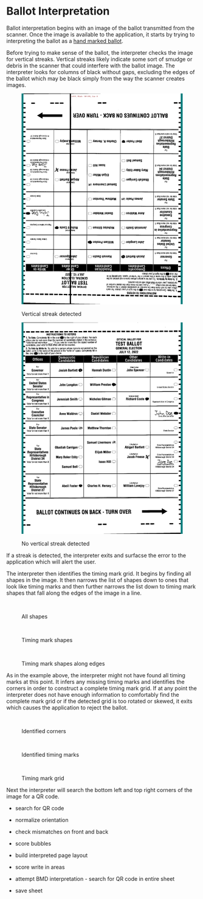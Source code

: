 # Ballot Interpretation

Ballot interpretation begins with an image of the ballot transmitted from the scanner. Once the image is available to the application, it starts by trying to interpreting the ballot as a [hand marked ballot](hand-marked-ballots.md).

Before trying to make sense of the ballot, the interpreter checks the image for vertical streaks. Vertical streaks likely indicate some sort of smudge or debris in the scanner that could interfere with the ballot image. The interpreter looks for columns of black without gaps, excluding the edges of the ballot which may be black simply from the way the scanner creates images.

<div>

<figure><img src="../.gitbook/assets/c357279b-5d32-41e0-a158-6127932f9bc3-back_debug_vertical_streaks.png" alt=""><figcaption><p>Vertical streak detected</p></figcaption></figure>

 

<figure><img src="../.gitbook/assets/9242ad5e-82ff-4bd3-9c97-9e16ab51b517-front_debug_vertical_streaks.png" alt=""><figcaption><p>No vertical streak detected</p></figcaption></figure>

</div>

If a streak is detected, the interpreter exits and surfacse the error to the application which will alert the user.

The interpreter then identifies the timing mark grid. It begins by finding all shapes in the image. It then narrows the list of shapes down to ones that look like timing marks and then further narrows the list down to timing mark shapes that fall along the edges of the image in a line.

<div>

<figure><img src="../.gitbook/assets/9242ad5e-82ff-4bd3-9c97-9e16ab51b517-front_debug_contours.png" alt=""><figcaption><p>All shapes</p></figcaption></figure>

 

<figure><img src="../.gitbook/assets/9242ad5e-82ff-4bd3-9c97-9e16ab51b517-front_debug_candidate_timing_marks.png" alt=""><figcaption><p>Timing mark shapes</p></figcaption></figure>

 

<figure><img src="../.gitbook/assets/9242ad5e-82ff-4bd3-9c97-9e16ab51b517-front_debug_partial_timing_marks.png" alt=""><figcaption><p>Timing mark shapes along edges</p></figcaption></figure>

</div>

As in the example above, the interpreter might not have found all timing marks at this point. It infers any missing timing marks and identifies the corners in order to construct a complete timing mark grid. If at any point the interpreter does not have enough information to comfortably find the complete mark grid or if the detected grid is too rotated or skewed, it exits which causes the application to reject the ballot.

<div>

<figure><img src="../.gitbook/assets/9242ad5e-82ff-4bd3-9c97-9e16ab51b517-front_debug_corner_match_info.png" alt=""><figcaption><p>Identified corners</p></figcaption></figure>

 

<figure><img src="../.gitbook/assets/9242ad5e-82ff-4bd3-9c97-9e16ab51b517-front_debug_complete_timing_marks.png" alt=""><figcaption><p>Identified timing marks</p></figcaption></figure>

 

<figure><img src="../.gitbook/assets/9242ad5e-82ff-4bd3-9c97-9e16ab51b517-front_debug_timing_mark_grid.png" alt=""><figcaption><p>Timing mark grid</p></figcaption></figure>

</div>

Next the interpreter will search the bottom left and top right corners of the image for a QR code.&#x20;

* search for QR code
* normalize orientation
* check mismatches on front and back
* score bubbles
* build interpreted page layout
* score write in areas



* attempt BMD interpretation - search for QR code in entire sheet
* save sheet
